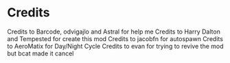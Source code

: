 # Credits

Credits to Barcode, odvigajlo and Astral for help me
Credits to Harry Dalton and Tempested for create this mod
Credits to jacobfn for autospawn
Credits to AeroMatix for Day/Night Cycle
Credits to evan for trying to revive the mod but bcat made it cancel
